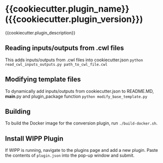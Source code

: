 # {{cookiecutter.plugin_name}} ({{cookiecutter.plugin_version}})

{{cookiecutter.plugin_description}}

## Reading inputs/outputs from .cwl files
This adds inputs/outputs from .cwl files into cookiecutter.json
`python read_cwl_inputs_outputs.py path_to_cwl_file.cwl`

## Modifying template files
To dynamically add inputs/outputs from cookiecutter.json to README.MD, __main__.py and plugin_package function
`python modify_base_template.py`

## Building

To build the Docker image for the conversion plugin, run `./build-docker.sh`.

## Install WIPP Plugin

If WIPP is running, navigate to the plugins page and add a new plugin. Paste the
contents of `plugin.json` into the pop-up window and submit.

